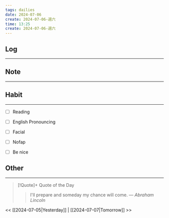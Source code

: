 ```yaml
---
tags: dailies  
date: 2024-07-06
create: 2024-07-06-週六
time: 13:25
create: 2024-07-06-週六
---
```


## Log
---


## Note
---


## Habit
---
- [ ] Reading
- [ ] English Pronouncing
- [ ] Facial
- [ ] Nofap
- [ ] Be nice


## Other
---

> [!Quote]+ Quote of the Day
> > I'll prepare and someday my chance will come.
> — <cite>Abraham Lincoln</cite>

<< [[2024-07-05|Yesterday]] | [[2024-07-07|Tomorrow]] >>